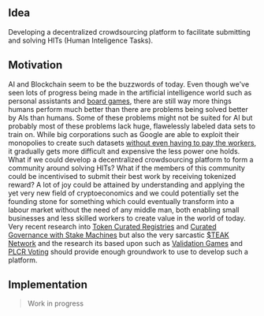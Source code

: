 ## Idea

Developing a decentralized crowdsourcing platform to facilitate submitting and solving HITs (Human Inteligence Tasks).

## Motivation

AI and Blockchain seem to be the buzzwords of today. Even though we've seen lots of progress being made in the artificial intelligence world such as personal assistants and [board games](https://www.nature.com/articles/nature24270), there are still way more things humans perform much better than there are problems being solved better by AIs than humans.
Some of these problems might not be suited for AI but probably most of these problems lack huge, flawelessly labeled data sets to train on. While big corporations such as Google are able to exploit their monopolies to create such datasets [without even having to pay the workers](https://www.google.com/recaptcha/intro/), it gradually gets more difficult and expensive the less power one holds.
What if we could develop a decentralized crowdsourcing platform to form a community around solving HITs? What if the members of this community could be incentivised to submit their best work by receiving tokenized reward? A lot of joy could be attained by understanding and applying the yet very new field of cryptoeconomics and we could potentially set the founding stone for something which could eventually transform into a labour market without the need of any middle man, both enabling small businesses and less skilled workers to create value in the world of today.
Very recent research into [Token Curated Registries](https://medium.com/@ilovebagels/token-curated-registries-1-0-61a232f8dac7) and
[Curated Governance with Stake Machines](https://medium.com/@DimitriDeJonghe/curated-governance-with-stake-machines-8ae290a709b4) but also the very sarcastic [$TEAK Network](https://steak.network/assets/steak-network_whitepaper.pdf) and the research its based upon such as [Validation Games](https://people.cs.uchicago.edu/~teutsch/papers/truebit.pdf) and [PLCR Voting](https://blog.colony.io/towards-better-ethereum-voting-protocols-7e54cb5a0119) should provide enough groundwork to use to develop such a platform.

## Implementation

> Work in progress
